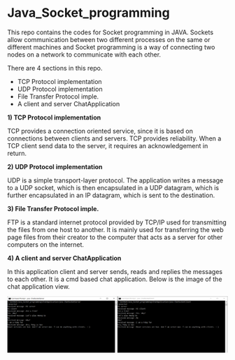 # Java_Socket_programming
This repo contains the codes for Socket programming in JAVA. Sockets allow communication between two different processes on the same or different machines and Socket programming is a way of connecting two nodes on a network to communicate with each other.

There are 4 sections in this repo. 
- TCP Protocol implementation
- UDP Protocol implementation
- File Transfer Protocol imple.
- A client and server ChatApplication

**1) TCP Protocol implementation**

TCP provides a connection oriented service, since it is based on connections between clients and servers. TCP provides reliability. When a TCP client send data to the server, it requires an acknowledgement in return.

**2) UDP Protocol implementation**

UDP is a simple transport-layer protocol. The application writes a message to a UDP socket, which is then encapsulated in a UDP datagram, which is further encapsulated in an IP datagram, which is sent to the destination. 

**3) File Transfer Protocol imple.**

FTP is a standard internet protocol provided by TCP/IP used for transmitting the files from one host to another. It is mainly used for transferring the web page files from their creator to the computer that acts as a server for other computers on the internet.

**4) A client and server ChatApplication**

In this application client and server sends, reads and replies the messages to each other. It is a cmd based chat application. Below is the image of the chat application view. 

![](https://github.com/Kelta-King/Java_Socket_programming/blob/main/Images/ChatAPP/ChatView.PNG)
